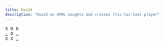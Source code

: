 ```yaml
---
title: Oxo2d 
description: "Oxo2d an HTML noughts and crosses (tic-tac-toe) player"
---
```


<pre class="oxo2d">
X O O
<a href="../2l/">.</a> O <a href="../2m/">.</a>
X X <a href="../2n/">.</a>
</pre>
